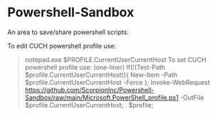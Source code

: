 # Powershell-Sandbox
An area to save/share powershell scripts.

To edit CUCH powershell profile use:
> notepad.exe $PROFILE.CurrentUserCurrentHost
To set CUCH powershell profile use: (one-liner)
> If(!(Test-Path $profile.CurrentUserCurrentHost)){ New-Item -Path $profile.CurrentUserCurrentHost -Force }; Invoke-WebRequest https://github.com/ScorpionInc/Powershell-Sandbox/raw/main/Microsoft.PowerShell_profile.ps1 -OutFile $profile.CurrentUserCurrentHost; . $profile;
